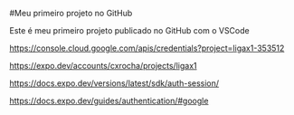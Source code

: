 #Meu primeiro projeto no GitHub

Este é meu primeiro projeto publicado no GitHub com o VSCode

https://console.cloud.google.com/apis/credentials?project=ligax1-353512

https://expo.dev/accounts/cxrocha/projects/ligax1

https://docs.expo.dev/versions/latest/sdk/auth-session/

https://docs.expo.dev/guides/authentication/#google


